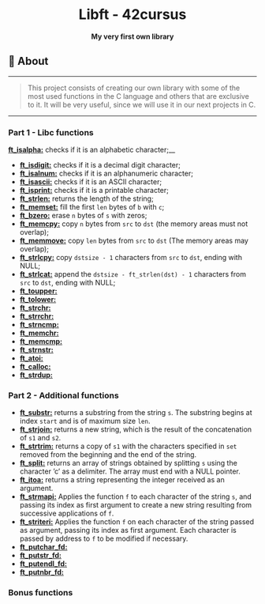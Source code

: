 <h1 align="center">Libft - 42cursus</h1>
<p align="center"><strong>My very first own library</strong></p>

## 📑 About
---
> This project consists of creating our own library with some of the most used functions in the C language and others that are exclusive to it. It will be
very useful, since we will use it in our next projects in C.
---

### Part 1 - Libc functions

[**ft_isalpha:**](/libft/ft_isalpha.c) checks if it is an alphabetic character;__
* [**ft_isdigit:**](/libft/ft_isdigit.c) checks if it is a decimal digit character;
* [**ft_isalnum:**](/libft/ft_isalnum.c) checks if it is an alphanumeric character;
* [**ft_isascii:**](/libft/ft_isascii.c) checks if it is an ASCII character;
* [**ft_isprint:**](/libft/ft_isprint.c) checks if it is a printable character;
* [**ft_strlen:**](/libft/ft_strlen.c) returns the length of the string;
* [**ft_memset:**](/libft/ft_memset.c) fill the first `len` bytes of `b` with `c`;
* [**ft_bzero:**](/libft/ft_bzero.c) erase `n` bytes of `s` with zeros;
* [**ft_memcpy:**](/libft/ft_memcpy.c) copy `n` bytes from `src` to `dst` (the memory areas must not overlap);
* [**ft_memmove:**](/libft/ft_memmove.c) copy `len` bytes from `src` to `dst` (The memory areas may overlap);
* [**ft_strlcpy:**](/libft/ft_strlcpy.c) copy `dstsize - 1` characters from `src` to `dst`, ending with NULL;
* [**ft_strlcat:**](/libft/ft_strlcat.c) append the `dstsize - ft_strlen(dst) - 1` characters from `src` to `dst`, ending with NULL;
* [**ft_toupper:**](/libft/ft_toupper.c) 
* [**ft_tolower:**](/libft/ft_tolower.c) 
* [**ft_strchr:**](/libft/ft_strchr.c) 
* [**ft_strrchr:**](/libft/ft_strrchr.c) 
* [**ft_strncmp:**](/libft/ft_strncmp.c) 
* [**ft_memchr:**](/libft/ft_memchr.c) 
* [**ft_memcmp:**](/libft/ft_memcmp.c) 
* [**ft_strnstr:**](/libft/ft_strnstr.c) 
* [**ft_atoi:**](/libft/ft_atoi.c) 
* [**ft_calloc:**](/libft/ft_calloc.c) 
* [**ft_strdup:**](/libft/ft_strdup.c) 

### Part 2 - Additional functions

* [**ft_substr:**](/libft/ft_substr.c) returns a substring from the string `s`. The substring begins at index `start` and is of maximum size `len`.
* [**ft_strjoin:**](/libft/ft_strjoin.c) returns a new string, which is the result of the concatenation of `s1` and `s2`.
* [**ft_strtrim:**](/libft/ft_strtrim.c) returns a copy of `s1` with the characters specified in `set` removed from the beginning and the end of the string.
* [**ft_split:**](/libft/ft_split.c) returns an array of strings obtained by splitting `s` using the character ’c’ as a delimiter. The array must end with a NULL pointer.
* [**ft_itoa:**](/libft/ft_itoa.c) returns a string representing the integer received as an argument.
* [**ft_strmapi:**](/libft/ft_strmapi.c) Applies the function `f` to each character of the string `s`, and passing its index as first argument to create a new string resulting from successive applications of `f`.
* [**ft_striteri:**](/libft/ft_striteri.c) Applies the function `f` on each character of the string passed as argument, passing its index as first argument. Each character is passed by address to `f` to be modified if necessary.
* [**ft_putchar_fd:**](/libft/ft_putchar_fd.c) 
* [**ft_putstr_fd:**](/libft/ft_putstr_fd.c) 
* [**ft_putendl_fd:**](/libft/ft_putendl_fd.c) 
* [**ft_putnbr_fd:**](/libft/ft_putnbr_fd.c) 

### Bonus functions

